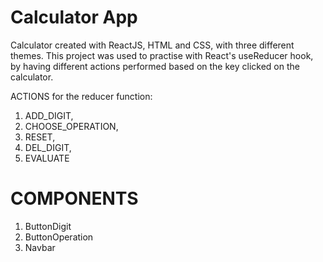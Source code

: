 # Calculator App

Calculator created with ReactJS, HTML and CSS, with three different themes.
This project was used to practise with React's useReducer hook, by having different actions performed based on the key clicked on the calculator.

ACTIONS for the reducer function:

1. ADD_DIGIT,
2. CHOOSE_OPERATION,
3. RESET,
4. DEL_DIGIT,
5. EVALUATE

# COMPONENTS

1.  ButtonDigit
2.  ButtonOperation
3.  Navbar
